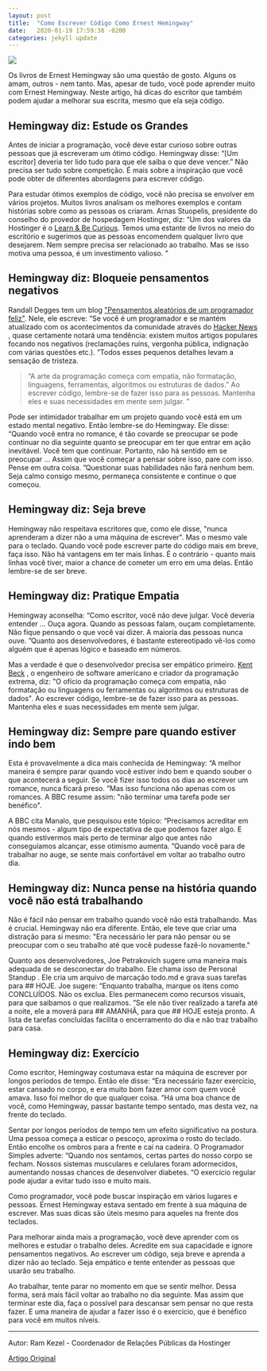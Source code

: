 ```yaml
---
layout: post
title:  "Como Escrever Código Como Ernest Hemingway"
date:   2020-01-19 17:59:38 -0200
categories: jekyll update
---
```


![](https://trello-attachments.s3.amazonaws.com/5d7e8031eaec3e42c24aade0/5e376a07663eaa488ffabb77/62bdac5a13399e96038564f5207a2480/Code.jpg)

Os livros de Ernest Hemingway são uma questão de gosto. Alguns os amam, outros - nem tanto. Mas, apesar de tudo, você pode aprender muito com Ernest Hemingway. Neste artigo, há dicas do escritor que também podem ajudar a melhorar sua escrita, mesmo que ela seja código.

## Hemingway diz: Estude os Grandes

Antes de iniciar a programação, você deve estar curioso sobre outras pessoas que já escreveram um ótimo código. Hemingway disse: “[Um escritor] deveria ter lido tudo para que ele saiba o que deve vencer.” Não precisa ser tudo sobre competição. É mais sobre a inspiração que você pode obter de diferentes abordagens para escrever código. 

  Para estudar ótimos exemplos de código, você não precisa se envolver em vários projetos. Muitos livros analisam os melhores exemplos e contam histórias sobre como as pessoas os criaram. Arnas Stuopelis, presidente do conselho do provedor de hospedagem Hostinger, diz: “Um dos valores da Hostinger é o   [Learn & Be Curious](https://www.hostinger.com/blog/hostinger-culture-that-fuels-personal-and-global-growth/). Temos uma estante de livros no meio do escritório e sugerimos que as pessoas encomendem qualquer livro que desejarem. Nem sempre precisa ser relacionado ao trabalho. Mas se isso motiva uma pessoa, é um investimento valioso. ”
  

## Hemingway diz: Bloqueie pensamentos negativos

Randall Degges tem um blog ["Pensamentos aleatórios de um programador feliz"](https://www.rdegges.com/2013/the-positive-programmer/). Nele, ele escreve: “Se você é um programador e se mantém atualizado com os acontecimentos da comunidade através do  [Hacker News](https://news.ycombinator.com/)  , quase certamente notará uma tendência: existem muitos artigos populares focando nos negativos (reclamações ruins, vergonha pública, indignação com várias questões etc.). ”Todos esses pequenos detalhes levam a sensação de tristeza.

>“A arte da programação começa com empatia, não formatação, linguagens, ferramentas, algoritmos ou estruturas de dados.” Ao escrever código, lembre-se de fazer isso para as pessoas. Mantenha eles e suas necessidades em mente sem julgar. ”

Pode ser intimidador trabalhar em um projeto quando você está em um estado mental negativo. Então lembre-se do Hemingway. Ele disse: “Quando você entra no romance, é tão covarde se preocupar se pode continuar no dia seguinte quanto se preocupar em ter que entrar em ação inevitável. Você tem que continuar. Portanto, não há sentido em se preocupar ... Assim que você começar a pensar sobre isso, pare com isso. Pense em outra coisa. ”Questionar suas habilidades não fará nenhum bem. Seja calmo consigo mesmo, permaneça consistente e continue o que começou. 

## Hemingway diz: Seja breve

Hemingway não respeitava escritores que, como ele disse, "nunca aprenderam a dizer não a uma máquina de escrever". Mas o mesmo vale para o teclado. Quando você pode escrever parte do código mais em breve, faça isso. Não há vantagens em ter mais linhas. É o contrário - quanto mais linhas você tiver, maior a chance de cometer um erro em uma delas. Então lembre-se de ser breve. 

## Hemingway diz: Pratique Empatia

Hemingway aconselha: “Como escritor, você não deve julgar. Você deveria entender ... Ouça agora. Quando as pessoas falam, ouçam completamente. Não fique pensando o que você vai dizer. A maioria das pessoas nunca ouve. ”Quanto aos desenvolvedores, é bastante estereotipado vê-los como alguém que é apenas lógico e baseado em números. 

Mas a verdade é que o desenvolvedor precisa ser empático primeiro. [Kent Beck](https://medium.com/@Bridge_Tweed/3-brilliant-reasons-why-software-developers-should-have-empathy-ec50ddb86f7e)  , o engenheiro de software americano e criador da programação extrema, diz: "O ofício da programação começa com empatia, não formatação ou linguagens ou ferramentas ou algoritmos ou estruturas de dados". Ao escrever código, lembre-se de fazer isso para as pessoas. Mantenha eles e suas necessidades em mente sem julgar.

## Hemingway diz: Sempre pare quando estiver indo bem

Esta é provavelmente a dica mais conhecida de Hemingway: “A melhor maneira é sempre parar quando você estiver indo bem e quando souber o que acontecerá a seguir. Se você fizer isso todos os dias ao escrever um romance, nunca ficará preso. ”Mas isso funciona não apenas com os romances.  A BBC  resume assim: "não terminar uma tarefa pode ser benéfico".

A BBC cita Manalo, que pesquisou este tópico: “Precisamos acreditar em nós mesmos - algum tipo de expectativa de que podemos fazer algo. E quando estivermos mais perto de terminar algo que antes não conseguíamos alcançar, esse otimismo aumenta. ”Quando você para de trabalhar no auge, se sente mais confortável em voltar ao trabalho outro dia.

## Hemingway diz: Nunca pense na história quando você não está trabalhando

Não é fácil não pensar em trabalho quando você não está trabalhando. Mas é crucial. Hemingway não era diferente. Então, ele teve que criar uma distração para si mesmo: "Era necessário ler para não pensar ou se preocupar com o seu trabalho até que você pudesse fazê-lo novamente." 

Quanto aos desenvolvedores, Joe Petrakovich sugere uma maneira mais adequada de se desconectar do trabalho. Ele chama isso de  Personal Standup  . Ele cria um arquivo de marcação todo.md e grava suas tarefas para ## HOJE. Joe sugere: “Enquanto trabalha, marque os itens como CONCLUÍDOS. Não os exclua. Eles permanecem como recursos visuais, para que saibamos o que realizamos. ”Se ele não tiver realizado a tarefa até a noite, ele a moverá para ## AMANHÃ, para que ## HOJE esteja pronto. A lista de tarefas concluídas facilita o encerramento do dia e não traz trabalho para casa.

## Hemingway diz: Exercício

Como escritor, Hemingway costumava estar na máquina de escrever por longos períodos de tempo. Então ele disse: “Era necessário fazer exercício, estar cansado no corpo, e era muito bom fazer amor com quem você amava. Isso foi melhor do que qualquer coisa. ”Há uma boa chance de você, como Hemingway, passar bastante tempo sentado, mas desta vez, na frente do teclado. 

Sentar por longos períodos de tempo tem um efeito significativo na postura. Uma pessoa começa a esticar o pescoço, aproxima o rosto do teclado. Então encolhe os ombros para a frente e cai na cadeira. O Programador Simples  adverte: “Quando nos sentamos, certas partes do nosso corpo se fecham. Nossos sistemas musculares e celulares foram adormecidos, aumentando nossas chances de desenvolver diabetes. “O exercício regular pode ajudar a evitar tudo isso e muito mais. 

Como programador, você pode buscar inspiração em vários lugares e pessoas. Ernest Hemingway estava sentado em frente à sua máquina de escrever. Mas suas dicas são úteis mesmo para aqueles na frente dos teclados. 

Para melhorar ainda mais a programação, você deve aprender com os melhores e estudar o trabalho deles. Acredite em sua capacidade e ignore pensamentos negativos. Ao escrever um código, seja breve e aprenda a dizer não ao teclado. Seja empático e tente entender as pessoas que usarão seu trabalho. 

Ao trabalhar, tente parar no momento em que se sentir melhor. Dessa forma, será mais fácil voltar ao trabalho no dia seguinte. Mas assim que terminar este dia, faça o possível para descansar sem pensar no que resta fazer. E uma maneira de ajudar a fazer isso é o exercício, que é benéfico para você em muitos níveis.

---

Autor: Ram Kezel - Coordenador de Relações Públicas da Hostinger

[Artigo Original](http://itedgenews.ng/2019/12/20/how-to-write-code-like-ernest-hemingway-would/)
